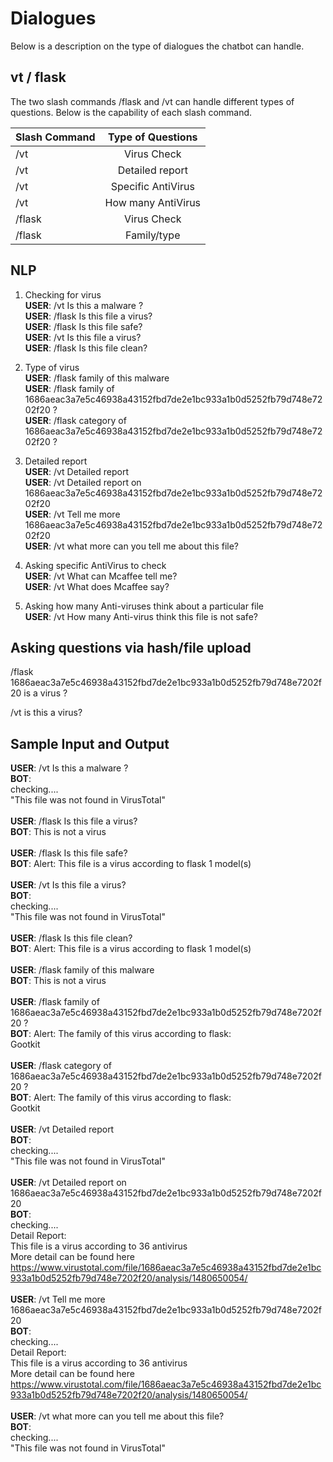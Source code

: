 # Dialogues
Below is a description on the type of dialogues the chatbot can handle.
## vt / flask
 The two slash commands /flask and /vt can handle different types of questions. Below is the capability of each slash command.

| Slash Command | Type of Questions |
| ------------- |:-----------------:|
| /vt           | Virus Check       |
| /vt           | Detailed report   |
| /vt           | Specific AntiVirus|
| /vt           | How many AntiVirus|
| /flask        | Virus Check       |
| /flask        | Family/type       |


## NLP 
 1. Checking for virus<br>
  **USER**: 	/vt Is this a malware ? <br>
  **USER**: 	/flask Is this file a virus?<br>
  **USER**: 	/flask Is this file safe?<br>
  **USER**: 	/vt Is this file a virus?<br>
  **USER**: 	/flask Is this file clean?<br>
 2. Type of virus<br>
  **USER**: 	/flask family of this malware<br>
  **USER**: 	/flask family of 1686aeac3a7e5c46938a43152fbd7de2e1bc933a1b0d5252fb79d748e7202f20 ?<br>
  **USER**: 	/flask category of 1686aeac3a7e5c46938a43152fbd7de2e1bc933a1b0d5252fb79d748e7202f20 ?<br>

 3. Detailed report<br>
  **USER**: /vt Detailed report<br>
  **USER**: /vt Detailed report on 1686aeac3a7e5c46938a43152fbd7de2e1bc933a1b0d5252fb79d748e7202f20 <br>
  **USER**: /vt Tell me more 1686aeac3a7e5c46938a43152fbd7de2e1bc933a1b0d5252fb79d748e7202f20 <br>
  **USER**: /vt what more can you tell me about this file?<br>

 4. Asking specific AntiVirus to check<br>
  **USER**: /vt What can Mcaffee tell me?<br>
  **USER**: /vt What does Mcaffee say?<br>

 5. Asking how many Anti-viruses think about a particular file<br>
  **USER**: /vt How many Anti-virus think this file is not safe?<br>


## Asking questions via hash/file upload
 /flask 1686aeac3a7e5c46938a43152fbd7de2e1bc933a1b0d5252fb79d748e7202f20 is a virus ?

 /vt is this a virus? 
## Sample Input and Output
 **USER**:  /vt Is this a malware ? <br>
 **BOT**:<br>
 checking....<br>
 "This file was not found in VirusTotal"<br><br>
 **USER**:  /flask Is this file a virus?<br>
 **BOT**: This is not a virus<br><br>
 **USER**:  /flask Is this file safe?<br>
 **BOT**: Alert: This file is a virus according to flask 1 model(s)<br><br>
 **USER**:  /vt Is this file a virus?<br>
 **BOT**:<br>
 checking....<br>
 "This file was not found in VirusTotal"<br><br>
 **USER**:  /flask Is this file clean?<br>
 **BOT**: Alert: This file is a virus according to flask 1 model(s)<br><br>
 **USER**:  /flask family of this malware<br>
 **BOT**: This is not a virus<br><br>
 **USER**:  /flask family of 1686aeac3a7e5c46938a43152fbd7de2e1bc933a1b0d5252fb79d748e7202f20 ?<br>
 **BOT**: Alert: The family of this virus according to flask:<br>
 Gootkit<br><br>
 **USER**:  /flask category of 1686aeac3a7e5c46938a43152fbd7de2e1bc933a1b0d5252fb79d748e7202f20 ?<br>
 **BOT**: Alert: The family of this virus according to flask:<br>
 Gootkit<br><br>
 **USER**: /vt Detailed report<br>
 **BOT**:<br>
 checking....<br>
 "This file was not found in VirusTotal" <br><br>
 **USER**: /vt Detailed report on 1686aeac3a7e5c46938a43152fbd7de2e1bc933a1b0d5252fb79d748e7202f20 <br>
 **BOT**:<br>
 checking....<br>
 Detail Report:<br>
 This file is a virus according to 36 antivirus<br>
 More detail can be found here<br>
 https://www.virustotal.com/file/1686aeac3a7e5c46938a43152fbd7de2e1bc933a1b0d5252fb79d748e7202f20/analysis/1480650054/<br><br>
 **USER**: /vt Tell me more 1686aeac3a7e5c46938a43152fbd7de2e1bc933a1b0d5252fb79d748e7202f20 <br>
 **BOT**:<br>
 checking....<br>
 Detail Report:<br>
 This file is a virus according to 36 antivirus<br>
 More detail can be found here<br>
 https://www.virustotal.com/file/1686aeac3a7e5c46938a43152fbd7de2e1bc933a1b0d5252fb79d748e7202f20/analysis/1480650054/<br><br>
 **USER**: /vt what more can you tell me about this file?<br>
 **BOT**:<br>
 checking....<br>
 "This file was not found in VirusTotal" 